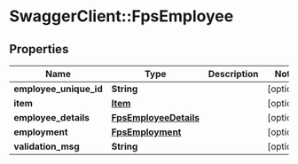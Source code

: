 # SwaggerClient::FpsEmployee

## Properties
Name | Type | Description | Notes
------------ | ------------- | ------------- | -------------
**employee_unique_id** | **String** |  | [optional] 
**item** | [**Item**](Item.md) |  | [optional] 
**employee_details** | [**FpsEmployeeDetails**](FpsEmployeeDetails.md) |  | [optional] 
**employment** | [**FpsEmployment**](FpsEmployment.md) |  | [optional] 
**validation_msg** | **String** |  | [optional] 

